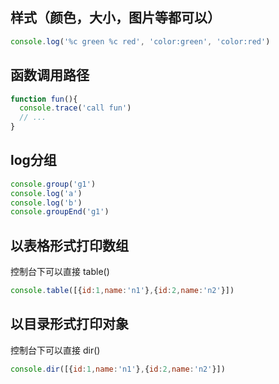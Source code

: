 ## 样式（颜色，大小，图片等都可以）
```javascript
console.log('%c green %c red', 'color:green', 'color:red')
```

## 函数调用路径
```javascript
function fun(){
  console.trace('call fun')
  // ...
}
```

## log分组
```javascript
console.group('g1')
console.log('a')
console.log('b')
console.groupEnd('g1')
```

## 以表格形式打印数组
控制台下可以直接 table()
```javascript
console.table([{id:1,name:'n1'},{id:2,name:'n2'}])
```

## 以目录形式打印对象
控制台下可以直接 dir()
```javascript
console.dir([{id:1,name:'n1'},{id:2,name:'n2'}])
```
